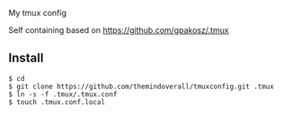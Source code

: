 My tmux config

Self containing based on https://github.com/gpakosz/.tmux

## Install

```
$ cd
$ git clone https://github.com/themindoverall/tmuxconfig.git .tmux
$ ln -s -f .tmux/.tmux.conf
$ touch .tmux.conf.local
```

